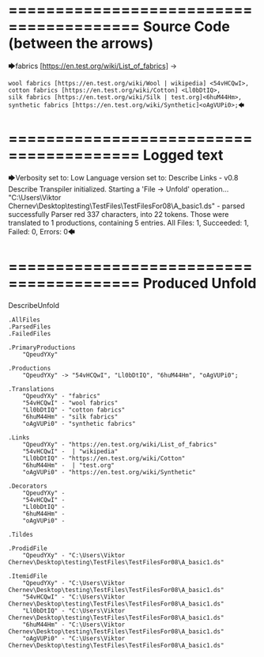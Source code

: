 ========================================
Source Code (between the arrows)
========================================

🡆fabrics [https://en.test.org/wiki/List_of_fabrics] <QpeudYXy> ->

	wool fabrics [https://en.test.org/wiki/Wool | wikipedia] <54vHCQwI>,
	cotton fabrics [https://en.test.org/wiki/Cotton] <Ll0bDtIQ>,
	silk fabrics [https://en.test.org/wiki/Silk | test.org]<6huM44Hm>,
	synthetic fabrics [https://en.test.org/wiki/Synthetic]<oAgVUPi0>;🡄

========================================
Logged text
========================================

🡆Verbosity set to: Low
Language version set to: Describe Links - v0.8
Describe Transpiler initialized.
Starting a 'File -> Unfold' operation...
"C:\Users\Viktor Chernev\Desktop\testing\TestFiles\TestFilesFor08\A_basic1.ds" - parsed successfully
Parser red 337 characters, into 22 tokens.
Those were translated to 1 productions, containing 5 entries.
All Files: 1, Succeeded: 1, Failed: 0, Errors: 0🡄

========================================
Produced Unfold
========================================

DescribeUnfold

    .AllFiles
    .ParsedFiles
    .FailedFiles

    .PrimaryProductions
        "QpeudYXy" 

    .Productions
        "QpeudYXy" -> "54vHCQwI", "Ll0bDtIQ", "6huM44Hm", "oAgVUPi0";

    .Translations
        "QpeudYXy" - "fabrics"
        "54vHCQwI" - "wool fabrics"
        "Ll0bDtIQ" - "cotton fabrics"
        "6huM44Hm" - "silk fabrics"
        "oAgVUPi0" - "synthetic fabrics"

    .Links
        "QpeudYXy" - "https://en.test.org/wiki/List_of_fabrics"
        "54vHCQwI" -  | "wikipedia"
        "Ll0bDtIQ" - "https://en.test.org/wiki/Cotton"
        "6huM44Hm" -  | "test.org"
        "oAgVUPi0" - "https://en.test.org/wiki/Synthetic"

    .Decorators
        "QpeudYXy" - 
        "54vHCQwI" - 
        "Ll0bDtIQ" - 
        "6huM44Hm" - 
        "oAgVUPi0" - 

    .Tildes

    .ProdidFile
        "QpeudYXy" - "C:\Users\Viktor Chernev\Desktop\testing\TestFiles\TestFilesFor08\A_basic1.ds"

    .ItemidFile
        "QpeudYXy" - "C:\Users\Viktor Chernev\Desktop\testing\TestFiles\TestFilesFor08\A_basic1.ds"
        "54vHCQwI" - "C:\Users\Viktor Chernev\Desktop\testing\TestFiles\TestFilesFor08\A_basic1.ds"
        "Ll0bDtIQ" - "C:\Users\Viktor Chernev\Desktop\testing\TestFiles\TestFilesFor08\A_basic1.ds"
        "6huM44Hm" - "C:\Users\Viktor Chernev\Desktop\testing\TestFiles\TestFilesFor08\A_basic1.ds"
        "oAgVUPi0" - "C:\Users\Viktor Chernev\Desktop\testing\TestFiles\TestFilesFor08\A_basic1.ds"

